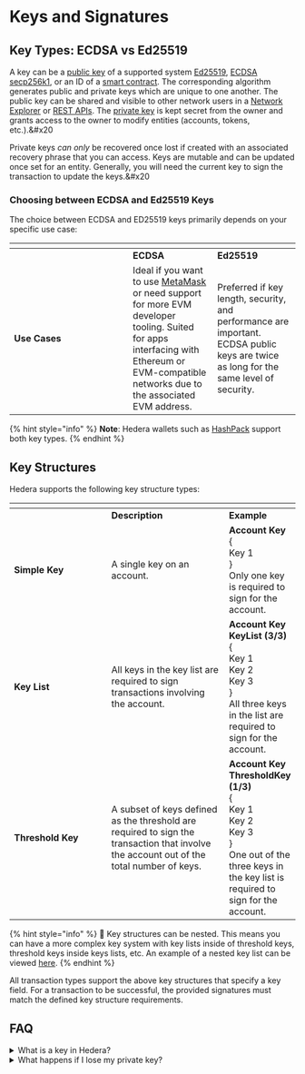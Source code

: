 # Keys and Signatures

## Key Types: ECDSA vs Ed25519

A key can be a [public key](../support-and-community/glossary.md#public-key) of a supported system [Ed25519](../support-and-community/glossary.md#ed25519), [ECDSA secp256k1](../support-and-community/glossary.md#ecdsa-secp256k1), or an ID of a [smart contract](../support-and-community/glossary.md#smart-contract). The corresponding algorithm generates public and private keys which are unique to one another. The public key can be shared and visible to other network users in a [Network Explorer](../support-and-community/glossary.md#network-explorer) or [REST APIs](../support-and-community/glossary.md#rest-api). The [private key](../support-and-community/glossary.md#private-key) is kept secret from the owner and grants access to the owner to modify entities (accounts, tokens, etc.).\&#x20

Private keys _can only_ be recovered once lost if created with an associated recovery phrase that you can access. Keys are mutable and can be updated once set for an entity. Generally, you will need the current key to sign the transaction to update the keys.\&#x20

### Choosing between ECDSA and Ed25519 Keys

The choice between ECDSA and ED25519 keys primarily depends on your specific use case:

<table data-header-hidden><thead><tr><th width="193.33333333333331"></th><th></th><th></th></tr></thead><tbody><tr><td></td><td><strong>ECDSA</strong></td><td><strong>Ed25519</strong></td></tr><tr><td><strong>Use Cases</strong></td><td>Ideal if you want to use <a href="../support-and-community/glossary.md#metamask">MetaMask</a> or need support for more EVM developer tooling. Suited for apps interfacing with Ethereum or EVM-compatible networks due to the associated EVM address.</td><td>Preferred if key length, security, and performance are important. ECDSA public keys are twice as long for the same level of security.</td></tr></tbody></table>

{% hint style="info" %}
**Note**: Hedera wallets such as [HashPack](https://www.hashpack.app/) support both key types.
{% endhint %}

## Key Structures

Hedera supports the following key structure types:

<table data-header-hidden><thead><tr><th width="193.33333333333331"></th><th width="240"></th><th></th></tr></thead><tbody><tr><td></td><td><strong>Description</strong></td><td><strong>Example</strong></td></tr><tr><td><strong>Simple Key</strong></td><td>A single key on an account.</td><td><strong>Account</strong> <strong>Key</strong><br>{<br>Key 1<br>}<br>Only one key is required to sign for the account.</td></tr><tr><td><strong>Key List</strong></td><td>All keys in the key list are required to sign transactions involving the account.</td><td><strong>Account Key</strong><br><strong>KeyList (3/3)</strong><br>{<br>Key 1<br>Key 2<br>Key 3<br>}<br>All three keys in the list are required to sign for the account.</td></tr><tr><td><strong>Threshold Key</strong></td><td>A subset of keys defined as the threshold are required to sign the transaction that involve the account out of the total number of keys.</td><td><strong>Account Key</strong><br><strong>ThresholdKey (1/3)</strong><br>{<br>Key 1<br>Key 2<br>Key 3<br>}<br>One out of the three keys in the key list is required to sign for the account.</td></tr></tbody></table>

{% hint style="info" %}
🔔 Key structures can be nested. This means you can have a more complex key system with key lists inside of threshold keys, threshold keys inside keys lists, etc. An example of a nested key list can be viewed [here](https://hashscan.io/mainnet/adminKey/0.0.2).
{% endhint %}

All transaction types support the above key structures that specify a key field. For a transaction to be successful, the provided signatures must match the defined key structure requirements.

## FAQ

<details>

<summary>What is a key in Hedera?</summary>

A key in Hedera can be a [public key](../support-and-community/glossary.md#public-key) of a supported system such as [ED25519](../support-and-community/glossary.md#ed25519), [ECDSA secp256k1](../support-and-community/glossary.md#ecdsa-secp256k), or an ID of a [smart contract](../support-and-community/glossary.md#smart-contract). The corresponding algorithm generates public and private keys which are unique to one another. The public key can be shared and visible to other network users in a [Network Explorer](../support-and-community/glossary.md#network-explorer) or REST APIs. The [private key](../support-and-community/glossary.md#private-key) is kept secret and grants access to the owner to modify entities (accounts, tokens, etc.).

</details>

<details>

<summary>What happens if I lose my private key?</summary>

Private keys can only be recovered once lost if created with an associated recovery phrase that you can access. It's crucial to keep your private keys safe and secure as they grant access to modify your Hedera entities, like accounts and tokens.

</details>
